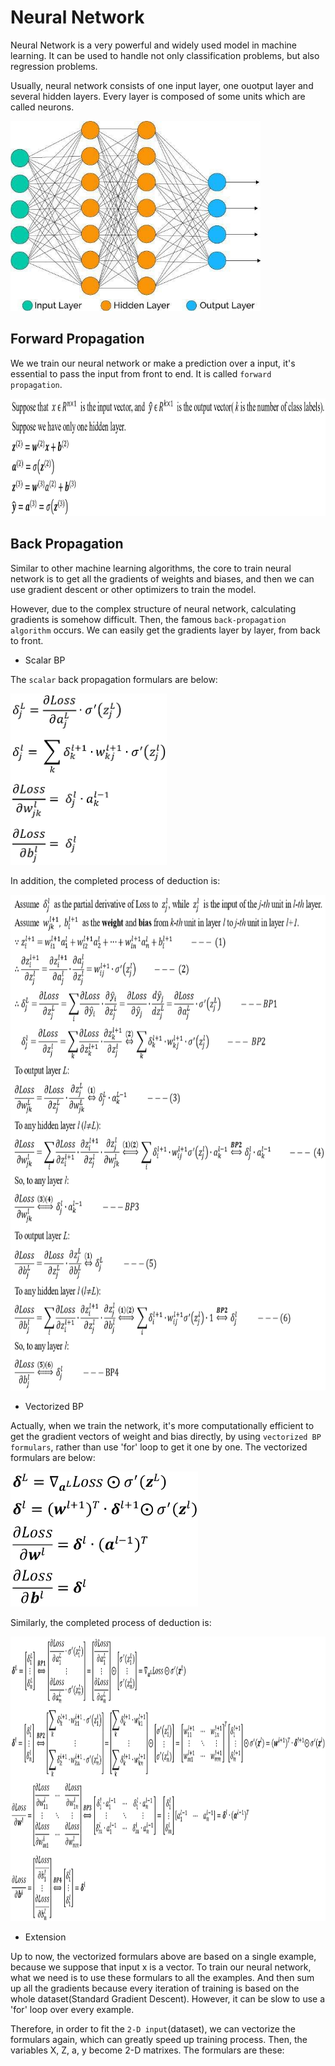 # Neural Network
Neural Network is a very powerful and widely used model in machine learning. It can be used to handle not only classification problems, but also regression problems.

Usually, neural network consists of one input layer, one ouotput layer and several hidden layers. Every layer is composed of some units which are called neurons. 

<img width='400' height='304' src="https://github.com/Kobeyond/Codes-for-Machine-Learning/blob/master/Neural%20Network/data/neural_network.png"/>


## Forward Propagation
We we train our neural network or make a prediction over a input, it's essential to pass the input from front to end. It is called `forward propagation`. 

<img width='920' height='188' src="https://github.com/Kobeyond/Codes-for-Machine-Learning/blob/master/Neural%20Network/data/forward_vectorized.png"/>



## Back Propagation
Similar to other machine learning algorithms, the core to train neural network is to get all the gradients of weights and biases, and then we can use gradient descent or other optimizers to train the model.

However, due to the complex structure of neural network, calculating gradients is somehow difficult. Then, the famous `back-propagation algorithm` occurs. We can easily get the gradients layer by layer, from back to front.

- Scalar BP

The `scalar` back propagation formulars are below:

<img width='250' height='274' src="https://github.com/Kobeyond/Codes-for-Machine-Learning/blob/master/Neural%20Network/data/scalar_bp.png"/>

In addition, the completed process of deduction is:

<img width='700' height='793' src="https://github.com/Kobeyond/Codes-for-Machine-Learning/blob/master/Neural%20Network/data/scalar_updated.png"/>

- Vectorized BP

Actually, when we train the network, it's more computationally efficient to get the gradient vectors of weight and bias directly, by using `vectorized BP formulars`, rather than use 'for' loop to get it one by one. The vectorized formulars are below:

<img width='300' height='216' src="https://github.com/Kobeyond/Codes-for-Machine-Learning/blob/master/Neural%20Network/data/vectorized_bp.png"/>


Similarly, the completed process of deduction is:

<img width='950' height='455' src="https://github.com/Kobeyond/Codes-for-Machine-Learning/blob/master/Neural%20Network/data/vectorized.png"/>

- Extension

Up to now, the vectorized formulars above are based on a single example, because we suppose that input x is a vector. To train our neural network, what we need is to use these formulars to all the examples. And then sum up all the gradients because every iteration of training is based on the whole dataset(Standard Gradient Descent). However, it can be slow to use a 'for' loop over every example.

Therefore, in order to fit the `2-D input`(dataset), we can vectorize the formulars again, which can greatly speed up training process. Then, the variables X, Z, a, y become 2-D matrixes. The formulars are these:

